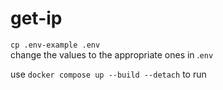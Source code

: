# get-ip

`cp .env-example .env`  
change the values to the appropriate ones in .`env`

use `docker compose up --build --detach` to run
